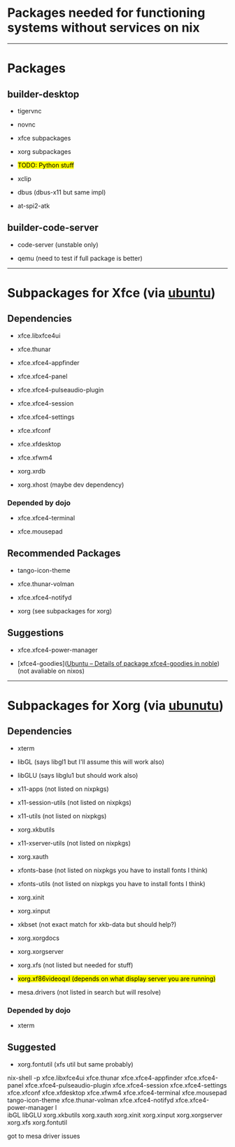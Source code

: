 # Packages needed for functioning systems without services on nix

---

# Packages

## builder-desktop

- tigervnc
  
- novnc
  
- xfce subpackages
  
- xorg subpackages
  
- <mark>TODO: Python stuff</mark>
  
- xclip
  
- dbus (dbus-x11 but same impl)
  
- at-spi2-atk
  

## builder-code-server

- code-server (unstable only)
  
- qemu (need to test if full package is better)
  

---

# Subpackages for Xfce (via [ubuntu](https://packages.ubuntu.com/noble/xfce4))

## Dependencies

- xfce.libxfce4ui
  
- xfce.thunar
  
- xfce.xfce4-appfinder
  
- xfce.xfce4-panel
  
- xfce.xfce4-pulseaudio-plugin
  
- xfce.xfce4-session
  
- xfce.xfce4-settings
  
- xfce.xfconf
  
- xfce.xfdesktop
  
- xfce.xfwm4
  
- xorg.xrdb
  
- xorg.xhost (maybe dev dependency)
  

### Depended by dojo

- xfce.xfce4-terminal
  
- xfce.mousepad
  

## Recommended Packages

- tango-icon-theme
  
- xfce.thunar-volman
  
- xfce.xfce4-notifyd
  
- xorg (see subpackages for xorg)
  

## Suggestions

- xfce.xfce4-power-manager
  
- [xfce4-goodies]([Ubuntu – Details of package xfce4-goodies in noble](https://packages.ubuntu.com/noble/xfce4-goodies)) (not avaliable on nixos)
  

---

# Subpackages for Xorg (via [ubunutu](https://packages.ubuntu.com/noble/xorg))

## Dependencies

- xterm
  
- libGL (says libgl1 but I'll assume this will work also)
  
- libGLU (says libglu1 but should work also)
  
- x11-apps (not listed on nixpkgs)
  
- x11-session-utils (not listed on nixpkgs)
  
- x11-utils (not listed on nixpkgs)
  
- xorg.xkbutils
  
- x11-xserver-utils (not listed on nixpkgs)
  
- xorg.xauth
  
- xfonts-base (not listed on nixpkgs you have to install fonts I think)
  
- xfonts-utils (not listed on nixpkgs you have to install fonts I think)
  
- xorg.xinit
  
- xorg.xinput
  
- xkbset (not exact match for xkb-data but should help?)
  
- xorg.xorgdocs
  
- xorg.xorgserver
  
- xorg.xfs (not listed but needed for stuff)
  
- <mark>xorg.xf86videoqxl (depends on what display server you are running)</mark>
  
- mesa.drivers (not listed in search but will resolve)
  

### Depended by dojo

- xterm

## Suggested

- xorg.fontutil (xfs util but same probably)

nix-shell -p xfce.libxfce4ui xfce.thunar xfce.xfce4-appfinder xfce.xfce4-panel xfce.xfce4-pulseaudio-plugin xfce.xfce4-session xfce.xfce4-settings xfce.xfconf xfce.xfdesktop xfce.xfwm4 xfce.xfce4-terminal xfce.mousepad tango-icon-theme xfce.thunar-volman xfce.xfce4-notifyd xfce.xfce4-power-manager l  
ibGL libGLU xorg.xkbutils xorg.xauth xorg.xinit xorg.xinput xorg.xorgserver xorg.xfs xorg.fontutil

got to mesa driver issues
